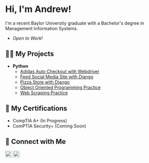 <h1> Hi, I'm Andrew! </h1>

I'm a recent Baylor University graduate with a Bachelor's degree in Management Information Systems.
- *Open to Work!*

<h2> 👨‍💻 My  Projects </h2>

- <b> Python </b>
  - [Adidas Auto Checkout with Webdriver](https://github.com/aslatt13/Adidas-Autocheckout)
  - [Feed Social Media Site with Django](https://github.com/aslatt13/Django_Feed)
  - [Pizza Store with Django](https://github.com/aslatt13/Pizzeria)
  - [Object Oriented Programming Practice](https://github.com/aslatt13/OOP)
  - [Web Scraping Practice](https://github.com/aslatt13/webscraping)

<h2> 📄 My Certifications </h2>

- CompTIA A+ (In Progress)
- ComPTIA Security+ (Coming Soon)

<h2> 🤳 Connect with Me </h2>

[<img align="left" alt="JoshMadakor | LinkedIn" width="22px" src="https://cdn.jsdelivr.net/npm/simple-icons@v3/icons/linkedin.svg" />][linkedin]
[<img align="left" alt="JoshMadakor | Instagram" width="22px" src="https://cdn.jsdelivr.net/npm/simple-icons@v3/icons/instagram.svg" />][instagram]

[linkedin]: https://linkedin.com/in/andrewcslattery/
[instagram]: https://www.instagram.com/andrewslattery_/
